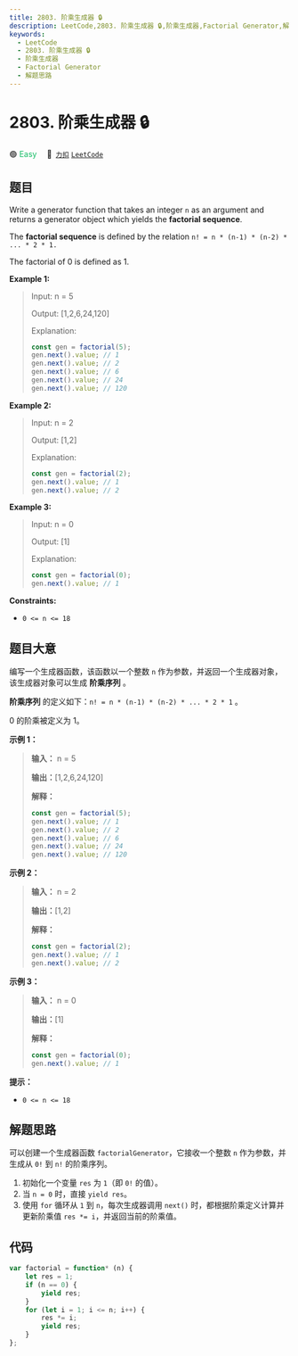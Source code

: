 ```yaml
---
title: 2803. 阶乘生成器 🔒
description: LeetCode,2803. 阶乘生成器 🔒,阶乘生成器,Factorial Generator,解题思路
keywords:
  - LeetCode
  - 2803. 阶乘生成器 🔒
  - 阶乘生成器
  - Factorial Generator
  - 解题思路
---
```


# 2803. 阶乘生成器 🔒

🟢 <font color=#15bd66>Easy</font>&emsp; 🔗&ensp;[`力扣`](https://leetcode.cn/problems/factorial-generator) [`LeetCode`](https://leetcode.com/problems/factorial-generator)

## 题目

Write a generator function that takes an integer `n` as an argument and
returns a generator object which yields the **factorial sequence**.

The **factorial sequence** is defined by the relation `n! = n * (n-1) * (n-2) * ... * 2 * 1​​​.`

The factorial of 0 is defined as 1.

**Example 1:**

> Input: n = 5
>
> Output: [1,2,6,24,120]
>
> Explanation:
>
> ```js
> const gen = factorial(5);
> gen.next().value; // 1
> gen.next().value; // 2
> gen.next().value; // 6
> gen.next().value; // 24
> gen.next().value; // 120
> ```

**Example 2:**

> Input: n = 2
>
> Output: [1,2]
>
> Explanation:
>
> ```js
> const gen = factorial(2);
> gen.next().value; // 1
> gen.next().value; // 2
> ```

**Example 3:**

> Input: n = 0
>
> Output: [1]
>
> Explanation:
>
> ```js
> const gen = factorial(0);
> gen.next().value; // 1
> ```

**Constraints:**

- `0 <= n <= 18`

## 题目大意

编写一个生成器函数，该函数以一个整数 `n` 作为参数，并返回一个生成器对象，该生成器对象可以生成 **阶乘序列** 。

**阶乘序列** 的定义如下：`n! = n * (n-1) * (n-2) * ... * 2 * 1` 。

0 的阶乘被定义为 1。

**示例 1：**

> **输入：** n = 5
>
> **输出：**[1,2,6,24,120]
>
> **解释：**
>
> ```js
> const gen = factorial(5);
> gen.next().value; // 1
> gen.next().value; // 2
> gen.next().value; // 6
> gen.next().value; // 24
> gen.next().value; // 120
> ```

**示例 2：**

> **输入：** n = 2
>
> **输出：**[1,2]
>
> **解释：**
>
> ```js
> const gen = factorial(2);
> gen.next().value; // 1
> gen.next().value; // 2
> ```

**示例 3：**

> **输入：** n = 0
>
> **输出：**[1]
>
> **解释：**
>
> ```js
> const gen = factorial(0);
> gen.next().value; // 1
> ```

**提示：**

- `0 <= n <= 18`

## 解题思路

可以创建一个生成器函数 `factorialGenerator`，它接收一个整数 `n` 作为参数，并生成从 `0!` 到 `n!` 的阶乘序列。

1. 初始化一个变量 `res` 为 `1`（即 `0!` 的值）。
2. 当 `n = 0` 时，直接 `yield res`。
3. 使用 `for` 循环从 `1` 到 `n`，每次生成器调用 `next()` 时，都根据阶乘定义计算并更新阶乘值 `res *= i`，并返回当前的阶乘值。

## 代码

```javascript
var factorial = function* (n) {
	let res = 1;
	if (n == 0) {
		yield res;
	}
	for (let i = 1; i <= n; i++) {
		res *= i;
		yield res;
	}
};
```
